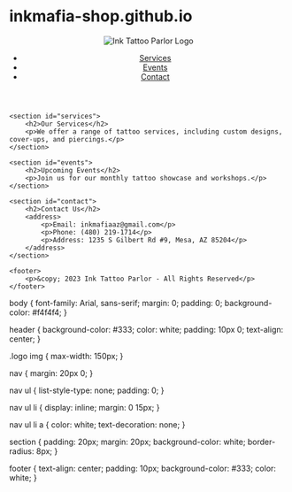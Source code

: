 # inkmafia-shop.github.io
<html lang="en">
<head>
    <meta charset="UTF-8">
    <meta name="viewport" content="width=device-width, initial-scale=1.0">
    <title>Ink Mafia Tattoo & Piercing</title>
    <link rel="stylesheet" type="text/css" href="styles.css">
</head>
<body>
    <header>
        <div class="logo">
            <img src="data:image/png;base64,![ink](https://github.com/user-attachments/assets/5c6b05ad-ae04-4135-91dd-9cf96bac1ae2)
" alt="Ink Tattoo Parlor Logo">
        </div>
        <nav>
            <ul>
                <li><a href="#services">Services</a></li>
                <li><a href="#events">Events</a></li>
                <li><a href="#contact">Contact</a></li>
            </ul>
        </nav>
    </header>

    <section id="services">
        <h2>Our Services</h2>
        <p>We offer a range of tattoo services, including custom designs, cover-ups, and piercings.</p>
    </section>

    <section id="events">
        <h2>Upcoming Events</h2>
        <p>Join us for our monthly tattoo showcase and workshops.</p>
    </section>

    <section id="contact">
        <h2>Contact Us</h2>
        <address>
            <p>Email: inkmafiaaz@gmail.com</p>
            <p>Phone: (480) 219-1714</p>
            <p>Address: 1235 S Gilbert Rd #9, Mesa, AZ 85204</p>
        </address>
    </section>

    <footer>
        <p>&copy; 2023 Ink Tattoo Parlor - All Rights Reserved</p>
    </footer>
</body>
</html>

body {
    font-family: Arial, sans-serif;
    margin: 0;
    padding: 0;
    background-color: #f4f4f4;
}

header {
    background-color: #333;
    color: white;
    padding: 10px 0;
    text-align: center;
}

.logo img {
    max-width: 150px;
}

nav {
    margin: 20px 0;
}

nav ul {
    list-style-type: none;
    padding: 0;
}

nav ul li {
    display: inline;
    margin: 0 15px;
}

nav ul li a {
    color: white;
    text-decoration: none;
}

section {
    padding: 20px;
    margin: 20px;
    background-color: white;
    border-radius: 8px;
}

footer {
    text-align: center;
    padding: 10px;
    background-color: #333;
    color: white;
}
